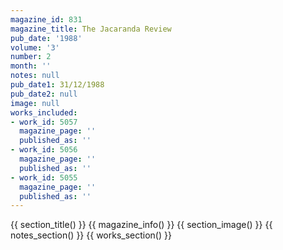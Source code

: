```yaml
---
magazine_id: 831
magazine_title: The Jacaranda Review
pub_date: '1988'
volume: '3'
number: 2
month: ''
notes: null
pub_date1: 31/12/1988
pub_date2: null
image: null
works_included:
- work_id: 5057
  magazine_page: ''
  published_as: ''
- work_id: 5056
  magazine_page: ''
  published_as: ''
- work_id: 5055
  magazine_page: ''
  published_as: ''
---
```


{{ section_title() }}
{{ magazine_info() }}
{{ section_image() }}
{{ notes_section() }}
{{ works_section() }}
